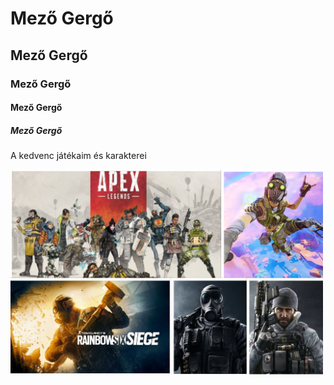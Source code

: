   
<!DOCTYPE html>
<html>
 <head>
  <title>Page Title</title>
  </head>
 <body>
    <h1>Mező Gergő</h1>
    <h2>Mező Gergő</h2>
    <h3>Mező Gergő</h3>
    <h4>Mező Gergő</h4>
    <h5>Mező Gergő</h5>
    <p>A kedvenc játékaim és karakterei</p>
    <img  src ="https://raw.githubusercontent.com/MezoGergo15/Mg-kollazs/main/kollazs%20(1).jpg" alt="kedvenc játékaim és karakterei"
  width ="500px">
 </body>
</html>
